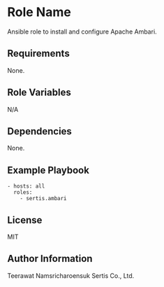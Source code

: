 Role Name
=========

Ansible role to install and configure Apache Ambari.

Requirements
------------

None.

Role Variables
--------------

N/A

Dependencies
------------

None.

Example Playbook
----------------

    - hosts: all
      roles:
        - sertis.ambari


License
-------

MIT

Author Information
------------------

Teerawat Namsricharoensuk
Sertis Co., Ltd.